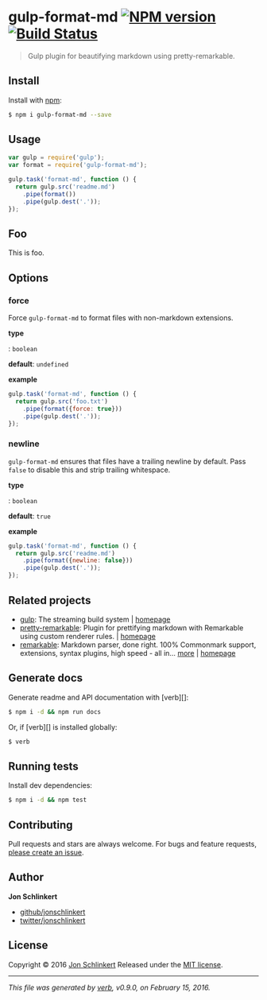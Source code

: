 # gulp-format-md [![NPM version](https://img.shields.io/npm/v/gulp-format-md.svg)](https://www.npmjs.com/package/gulp-format-md) [![Build Status](https://img.shields.io/travis/jonschlinkert/gulp-format-md.svg)](https://travis-ci.org/jonschlinkert/gulp-format-md)

> Gulp plugin for beautifying markdown using pretty-remarkable.

## Install

Install with [npm](https://www.npmjs.com/):

```sh
$ npm i gulp-format-md --save
```

## Usage

```js
var gulp = require('gulp');
var format = require('gulp-format-md');

gulp.task('format-md', function () {
  return gulp.src('readme.md')
    .pipe(format())
    .pipe(gulp.dest('.'));
});
```

## Foo

This is foo.

## Options

### force

Force `gulp-format-md` to format files with non-markdown extensions.

**type**

: `boolean`

**default**: `undefined`

**example**

```js
gulp.task('format-md', function () {
  return gulp.src('foo.txt')
    .pipe(format({force: true}))
    .pipe(gulp.dest('.'));
});
```

### newline

`gulp-format-md` ensures that files have a trailing newline by default. Pass `false` to disable this and strip trailing whitespace.

**type**

: `boolean`

**default**: `true`

**example**

```js
gulp.task('format-md', function () {
  return gulp.src('readme.md')
    .pipe(format({newline: false}))
    .pipe(gulp.dest('.'));
});
```

## Related projects

* [gulp](https://www.npmjs.com/package/gulp): The streaming build system | [homepage](http://gulpjs.com)
* [pretty-remarkable](https://www.npmjs.com/package/pretty-remarkable): Plugin for prettifying markdown with Remarkable using custom renderer rules. | [homepage](https://github.com/jonschlinkert/pretty-remarkable)
* [remarkable](https://www.npmjs.com/package/remarkable): Markdown parser, done right. 100% Commonmark support, extensions, syntax plugins, high speed - all in… [more](https://www.npmjs.com/package/remarkable) | [homepage](https://github.com/jonschlinkert/remarkable)

## Generate docs

Generate readme and API documentation with [verb][]:

```sh
$ npm i -d && npm run docs
```

Or, if [verb][] is installed globally:

```sh
$ verb
```

## Running tests

Install dev dependencies:

```sh
$ npm i -d && npm test
```

## Contributing

Pull requests and stars are always welcome. For bugs and feature requests, [please create an issue](https://github.com/jonschlinkert/gulp-format-md/issues/new).

## Author

**Jon Schlinkert**

* [github/jonschlinkert](https://github.com/jonschlinkert)
* [twitter/jonschlinkert](http://twitter.com/jonschlinkert)

## License

Copyright © 2016 [Jon Schlinkert](https://github.com/jonschlinkert)
Released under the [MIT license](https://github.com/jonschlinkert/gulp-format-md/blob/master/LICENSE).

***

_This file was generated by [verb](https://github.com/verbose/verb), v0.9.0, on February 15, 2016._